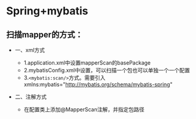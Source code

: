 # Spring+mybatis

## 扫描mapper的方式：
- 一、xml方式
  - 1.application.xml中设置mapperScan的basePackage
  - 2.mybatisConfig.xml中设置<mappers>，可以扫描一个包也可以单独一个一个配置
  - 3.`<mybatis:scan/>`方式。需要引入xmlns:mybatis="http://mybatis.org/schema/mybatis-spring"
- 二、注解方式

  - 在配置类上添加@MapperScan注解，并指定包路径